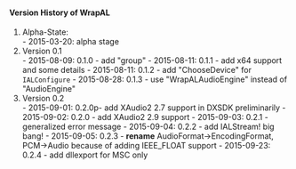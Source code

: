 ﻿#### Version History of WrapAL
  1. Alpha-State:  
    - 2015-03-20: alpha stage
  2. Version 0.1  
    - 2015-08-09: 0.1.0 - add "group"
    - 2015-08-11: 0.1.1 - add x64 support and some details
    - 2015-08-11: 0.1.2 - add "ChooseDevice" for `IALConfigure`
    - 2015-08-28: 0.1.3 - use "WrapALAudioEngine" instead of "AudioEngine"
  3. Version 0.2  
    - 2015-09-01: 0.2.0p- add XAudio2 2.7 support in DXSDK preliminarily
    - 2015-09-02: 0.2.0 - add XAudio2 2.9 support 
    - 2015-09-03: 0.2.1 - generalized error message
    - 2015-09-04: 0.2.2 - add IALStream! big bang! 
    - 2015-09-05: 0.2.3 - **rename** AudioFormat->EncodingFormat, PCM->Audio because of adding IEEE_FLOAT support
    - 2015-09-23: 0.2.4 - add dllexport for MSC only
    